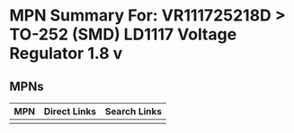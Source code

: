 



# MPN Summary For: VR111725218D > TO-252 (SMD) LD1117 Voltage Regulator 1.8 v

## MPNs
  

|MPN|Direct Links|Search Links|
| :--- | :--- | :--- |
||||
